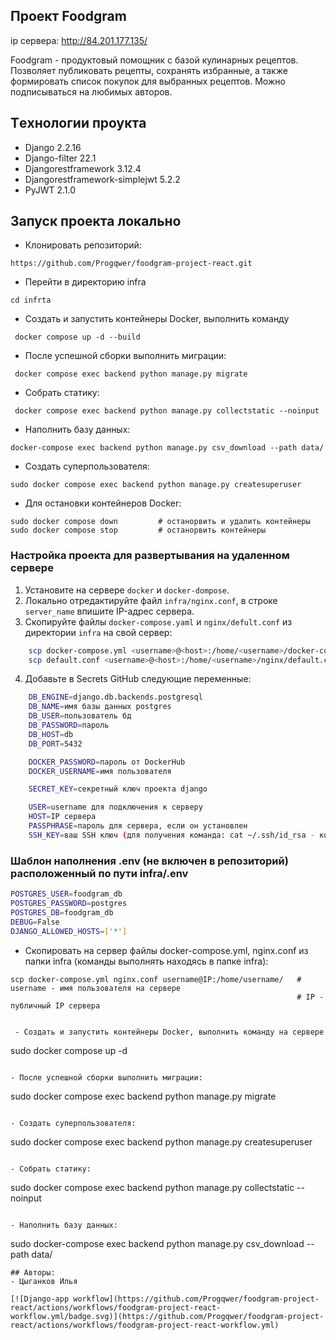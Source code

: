 ## Проект Foodgram

ip сервера: http://84.201.177.135/


Foodgram - продуктовый помощник с базой кулинарных рецептов. Позволяет публиковать рецепты, сохранять избранные, а также формировать список покупок для выбранных рецептов. Можно подписываться на любимых авторов.


## Тeхнологии проуктa

- Django                        2.2.16
- Django-filter                 22.1
- Djangorestframework           3.12.4
- Djangorestframework-simplejwt 5.2.2
- PyJWT                         2.1.0

## Запуск проекта локально

- Клонировать репозиторий:

```
https://github.com/Progqwer/foodgram-project-react.git
```

- Перейти в директорию infra
```
cd infrta
```
- Создать и запустить контейнеры Docker, выполнить команду
```
 docker compose up -d --build
```

- После успешной сборки выполнить миграции:
```
 docker compose exec backend python manage.py migrate
```

- Собрать статику:
```
 docker compose exec backend python manage.py collectstatic --noinput
```

- Наполнить базу данных:
```
docker-compose exec backend python manage.py csv_download --path data/
```

- Создать суперпользователя:
```
sudo docker compose exec backend python manage.py createsuperuser
```

- Для остановки контейнеров Docker:
```
sudo docker compose down         # останорвить и удалить контейнеры
sudo docker compose stop         # останорвить контейнеры
```


### Настройка проекта для развертывания на удаленном сервере

1. Установите на сервере `docker` и `docker-dompose`.
2. Локально отредактируйте файл `infra/nginx.conf`, в строке `server_name` впишите IP-адрес сервера.
3. Скопируйте файлы `docker-compose.yaml` и `nginx/defult.conf` из директории `infra` на свой сервер:

```bash
    scp docker-compose.yml <username>@<host>:/home/<username>/docker-compose.yaml
    scp default.conf <username>@<host>:/home/<username>/nginx/default.conf
```

4. Добавьте в Secrets GitHub следующие переменные:

```bash
    DB_ENGINE=django.db.backends.postgresql
    DB_NAME=имя базы данных postgres
    DB_USER=пользователь бд
    DB_PASSWORD=пароль
    DB_HOST=db
    DB_PORT=5432

    DOCKER_PASSWORD=пароль от DockerHub
    DOCKER_USERNAME=имя пользователя

    SECRET_KEY=секретный ключ проекта django

    USER=username для подключения к серверу
    HOST=IP сервера
    PASSPHRASE=пароль для сервера, если он установлен
    SSH_KEY=ваш SSH ключ (для получения команда: cat ~/.ssh/id_rsa - копировать с текстом)

```

### Шаблон наполнения .env (не включен в репозиторий) расположенный по пути infra/.env
```bash
POSTGRES_USER=foodgram_db
POSTGRES_PASSWORD=postgres
POSTGRES_DB=foodgram_db
DEBUG=False
DJANGO_ALLOWED_HOSTS=['*']
```

- Скопировать на сервер файлы docker-compose.yml, nginx.conf из папки infra (команды выполнять находясь в папке infra):

```
scp docker-compose.yml nginx.conf username@IP:/home/username/   # username - имя пользователя на сервере
                                                                # IP - публичный IP сервера


 - Создать и запустить контейнеры Docker, выполнить команду на сервере
```
sudo docker compose up -d
```                          

- После успешной сборки выполнить миграции:
```
sudo docker compose exec backend python manage.py migrate
```

- Создать суперпользователя:
```
sudo docker compose exec backend python manage.py createsuperuser
```

- Собрать статику:
```
sudo docker compose exec backend python manage.py collectstatic --noinput
```

- Наполнить базу данных:
```
sudo docker-compose exec backend python manage.py csv_download --path data/
```
## Авторы:
- Цыганков Илья
 
[![Django-app workflow](https://github.com/Progqwer/foodgram-project-react/actions/workflows/foodgram-project-react-workflow.yml/badge.svg)](https://github.com/Progqwer/foodgram-project-react/actions/workflows/foodgram-project-react-workflow.yml)


